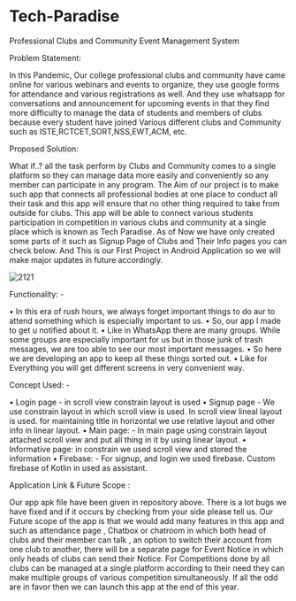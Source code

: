 # Tech-Paradise
Professional Clubs and Community Event Management System

Problem Statement:

In this Pandemic, Our college professional clubs and community have came online for various webinars and events to organize, they use google forms for attendance and various registrations as well. And they use whatsapp for conversations and announcement for upcoming events in that they find more difficulty to manage the data of students and members of clubs because every student have joined Various different clubs and Community such as ISTE,RCTCET,SORT,NSS,EWT,ACM, etc. 

Proposed Solution:

What if..? all the task perform by Clubs and Community comes to a single platform so they can manage data more easily and conveniently so any member can participate in any program. The Aim of our project is to make such app that connects all professional bodies at one place to conduct all their task and this app will ensure that no other thing required to take from outside for clubs. This app will be able to connect various students participation in competition  in various clubs and community at a single place which is known as Tech Paradise. As of Now we have only created some parts of it such as Signup Page of Clubs and Their Info pages you can check below. And This is our First Project in Android Application so we will make major updates in future accordingly. 

![2121](https://user-images.githubusercontent.com/97289683/148590293-ab95e15d-e2e6-410f-a216-3b4f5cb12065.png)


Functionality: -

•	In this era of rush hours, we always forget important things to do aur to attend something which is especially important to us.
•	So, our app I made to get u notified about it.
•	Like in WhatsApp there are many groups. While some groups are especially important for us but in those junk of trash messages, we are too able to see our most important messages.
•	So here we are developing an app to keep all these things sorted out.
•	Like for Everything you will get different screens in very convenient way.

Concept Used: -

•	Login page - in scroll view constrain layout is used
•	Signup page - We use constrain layout in which scroll view is used. In scroll view lineal layout is used. for maintaining title in horizontal we use relative layout and other info in linear layout.
•	Main page: - In main page using constrain layout attached scroll view and put all thing in it by using linear layout.
•	Informative page: in constrain we used scroll view and stored the information
•	Firebase: - For signup, and login we used firebase. Custom firebase of Kotlin in used as assistant.

Application Link & Future Scope :

Our app apk file have been given in repository above. There is a lot bugs we have fixed and if it occurs by checking from your side please tell us.
Our Future scope of the app is that we would add many features in this app and such as attendance page , Chatbox or chatroom in which both head of clubs and their member can talk , an option to switch their account from one club to another, there will be a separate page for Event Notice in which only heads of clubs can send their Notice. For Competitions done by all clubs can be managed at a single platform according to their need they can make multiple groups of various competition simultaneously. If all the odd are in favor then we can launch this app at the end of this year.

